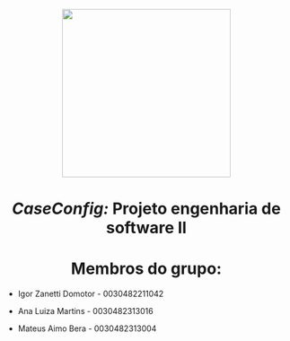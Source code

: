 
<p align="center">
<img src="https://user-images.githubusercontent.com/99259327/187318644-d6e53541-e582-4f90-81be-aa24393a72b3.png" width="300" />
<p>

# <h1 align="center"> *CaseConfig:* **Projeto engenharia de software II** </h1>
# <h1 align="center"> Membros do grupo: </h1>

- Igor Zanetti Domotor - 0030482211042
* Ana Luiza Martins - 0030482313016
+ Mateus Aimo Bera - 0030482313004




